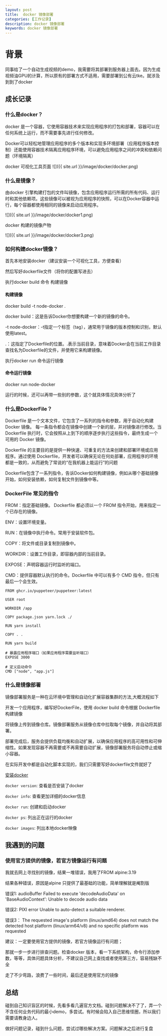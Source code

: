 ```yaml
---
layout: post
title:  docker 镜像部署
categories: [工作记录]
description: docker 镜像部署
keywords: docker 镜像部署
---
```


# 背景
同事给了一个自动生成视频的demo，我需要将其部署到服务器上面去。因为生成视频油GPU的计算，所以原有的部署方式不适用，需要部署到公有云tke。就涉及到到了docker

## 成长记录

### 什么是docker？
docker 是一个容器，它使用容器技术来实现应用程序的打包和部署，容器可以在任何系统上运行，而不需要事先进行任何修改。

Docker可以轻松地管理应用程序的多个版本和实现多环境部署（应用程序版本控制）还能使用容器技术隔离应用程序环境，可以避免应用程序之间的冲突和依赖问题（环境隔离）

docker 可视化工具页面
![]({{ site.url }}/image/docker/docker.png)

### 什么是镜像？
由docker 引擎构建打包的文件叫镜像，包含应用程序运行所需的所有代码、运行时和其他依赖项。这些镜像可以被视为应用程序的快照，可以在Docker容器中运行，每个容器都使用相同的镜像来启动应用程序。

![]({{ site.url }}/image/docker/docker1.png)

docker 构建的镜像产物

![]({{ site.url }}/image/docker/docker3.png)

### 如何构建docker镜像？
首先本地安装docker（建议安装一个可视化工具，方便查看）

然后写好dockerfile文件（将你的配置写进去）

执行docker build 命令 构建镜像

#### 构建镜像

docker build -t node-docker .

docker build：这是告诉Docker你想要构建一个新的镜像的命令。

-t node-docker：-t指定一个标签（tag），通常用于镜像的版本控制和识别，默认使用latest。

.：这指定了Dockerfile的位置。.表示当前目录，意味着Docker会在当前工作目录查找名为Dockerfile的文件，并使用它来构建镜像。

执行docker run 命令运行镜像

#### 命令运行镜像
docker run node-docker

运行的时候，还可以再带一些别的参数，这个就具体情况具体分析了
### 什么是DockerFile？
Dockerfile 是一个文本文件，它包含了一系列的指令和参数，用于自动化构建 Docker 镜像。
每一条指令都会在镜像中创建一个新的层，并对镜像进行修改。当 Dockerfile 执行时，它会按照从上到下的顺序逐步执行这些指令，最终生成一个可用的 Docker 镜像。

Dockerfile 的主要目的是提供一种快速、可重复的方法来创建和部署环境或应用程序。通过使用 Dockerfile，开发者可以确保无论在何处部署，应用程序的环境都是一致的，从而避免了常说的“在我机器上能运行”的问题

Dockerfile包含了一系列指令，告诉Docker如何构建镜像，例如从哪个基础镜像开始，如何安装依赖，如何复制文件到镜像中等。

### DockerFile 常见的指令
FROM：指定基础镜像。 Dockerfile 都必须以一个 FROM 指令开始，用来指定一个已存在的镜像。

ENV：设置环境变量。

RUN：在镜像中执行命令。常用于安装软件包。

COPY：将文件或目录复制到镜像中。

WORKDIR：设置工作目录，即容器内部的当前目录。

EXPOSE：声明容器运行时监听的端口。

CMD：提供容器默认执行的命令。Dockerfile 中可以有多个 CMD 指令，但只有最后一个会生效。

```
FROM ghcr.io/puppeteer/puppeteer:latest

USER root

WORKDIR /app

COPY package.json yarn.lock ./

RUN yarn install

COPY . .

RUN yarn build

# 暴露应用程序端口（如果应用程序需要监听端口）
EXPOSE 3000

# 定义启动命令
CMD ["node", "app.js"]
```

### 什么是镜像部署
镜像部署服务是一种在云环境中管理和自动化扩展容器集群的方法,大概流程如下

开发一个应用程序，编写好DockerFile，使用 docker build 命令根据 Dockerfile 构建镜像

将镜像上传到镜像仓库。镜像部署服务从镜像仓库中拉取每个镜像，并自动将其部署。

部署完成后，服务会提供负载均衡和自动扩展，以确保应用程序的高可用性和可伸缩性。如果发现容器不再需要或不再需要自动扩展，镜像部署服务将自动停止或缩小容器。

在实际开发中都是自动化脚本实现的，我们只需要写好dockerfile文件就好了

[安装docker](https://www.docker.com/docker-mac)

`docker version`: 查看是否安装了docker

`docker info`: 查看更加详细的docker信息

`docker run`: 创建和启动docker

`docker ps`: 列出正在运行的docker

`docker images`: 列出本地docker映像

## 我遇到的问题
### 使用官方提供的镜像，若官方镜像运行有问题
我就去网上寻找别的镜像，结果一堆错误，我用了FROM alpine:3.19

结果各种错误，原因是alpine 只提供了最基础的功能，简单理解就是阉割版

错误1: audioBuffer Failed to execute 'decodeAudioData' on 'BaseAudioContext': Unable to decode audio data

错误2: PIXI error Unable to auto-detect a suitable renderer.

错误3： The requested image's platform (linux/amd64) does not match the detected host platform (linux/arm64/v8) and no specific platform was requested  


建议：一定要使用官方提供的镜像，若官方镜像运行有问题；

那就一步一步进行排查问题。检查docker 版本，看一下系统架构，命令行添加参数，等等，具体问题具体分析，不建议自己网上查找或者使用第三方，容易残缺不全

走了不少弯路，浪费了一些时间，最后还是使用官方的镜像


## 总结
碰到自己知识盲区的时候，先看多看几遍官方文档。碰到问题解决不了了，弄一个不含任何业务代码的最小demo，多尝试。有时候会陷入自己思维怪圈，所以我们需要请教身边人。

做好问题记录，碰到什么问题，尝试过哪些解决方案。问题解决之后进行复盘